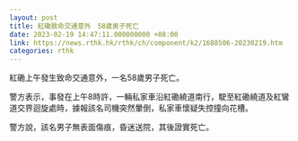 ```yaml
---
layout: post
title: 紅磡致命交通意外　58歲男子死亡
date: 2023-02-19 14:47:11.000000000 +08:00
link: https://news.rthk.hk/rthk/ch/component/k2/1688506-20230219.htm
categories: rthk
---
```


紅磡上午發生致命交通意外，一名58歲男子死亡。

警方表示，事發在上午8時許，一輛私家車沿紅磡繞道南行，駛至紅磡繞道及紅鸞道交界迴旋處時，據報該名司機突然暈倒，私家車懷疑失控撞向花槽。

警方說，該名男子無表面傷痕，昏迷送院，其後證實死亡。
